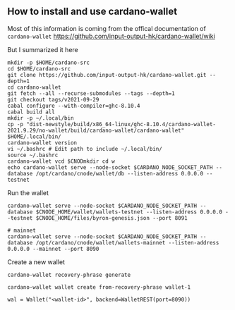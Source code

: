 
## How to install and use cardano-wallet

Most of this information is coming from the offical documentation of `cardano-wallet`
https://github.com/input-output-hk/cardano-wallet/wiki

But I summarized it here

```
mkdir -p $HOME/cardano-src
cd $HOME/cardano-src
git clone https://github.com/input-output-hk/cardano-wallet.git --depth=1
cd cardano-wallet
git fetch --all --recurse-submodules --tags --depth=1
git checkout tags/v2021-09-29
cabal configure --with-compiler=ghc-8.10.4
cabal build all
mkdir -p ~/.local/bin
cp -p "dist-newstyle/build/x86_64-linux/ghc-8.10.4/cardano-wallet-2021.9.29/no-wallet/build/cardano-wallet/cardano-wallet" $HOME/.local/bin/
cardano-wallet version
vi ~/.bashrc # Edit path to include ~/.local/bin/
source ~/.bashrc
cardano-wallet vcd $CNODmkdir cd w
echo cardano-wallet serve --node-socket $CARDANO_NODE_SOCKET_PATH --database /opt/cardano/cnode/wallet/db --listen-address 0.0.0.0 --testnet
```

Run the wallet 
```
cardano-wallet serve --node-socket $CARDANO_NODE_SOCKET_PATH --database $CNODE_HOME/wallet/wallets-testnet --listen-address 0.0.0.0 --testnet $CNODE_HOME/files/byron-genesis.json --port 8091

# mainnet
cardano-wallet serve --node-socket $CARDANO_NODE_SOCKET_PATH --database /opt/cardano/cnode/wallet/wallets-mainnet --listen-address 0.0.0.0 --mainnet --port 8090

```



Create a new wallet

```
cardano-wallet recovery-phrase generate

cardano-wallet wallet create from-recovery-phrase wallet-1

wal = Wallet("<wallet-id>", backend=WalletREST(port=8090))


```